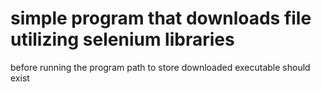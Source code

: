 # simple program that downloads file utilizing selenium libraries

before running the program path to store downloaded executable should exist
